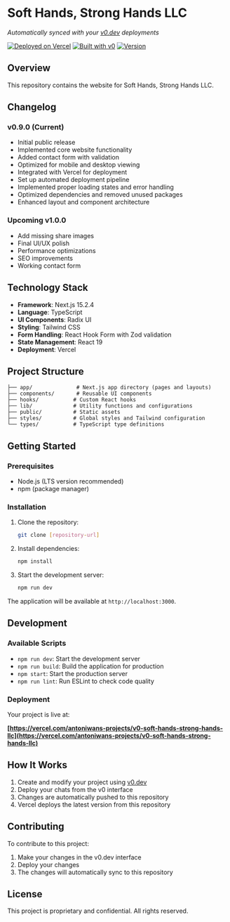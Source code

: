 # Soft Hands, Strong Hands LLC

*Automatically synced with your [v0.dev](https://v0.dev) deployments*

[![Deployed on Vercel](https://img.shields.io/badge/Deployed%20on-Vercel-black?style=for-the-badge&logo=vercel)](https://vercel.com/antoniwans-projects/v0-soft-hands-strong-hands-llc)
[![Built with v0](https://img.shields.io/badge/Built%20with-v0.dev-black?style=for-the-badge)](https://v0.dev/chat/projects/TVPtmuEc48p)
[![Version](https://img.shields.io/badge/Version-0.9.0-blue?style=for-the-badge)]()

## Overview

This repository contains the website for Soft Hands, Strong Hands LLC.

## Changelog

### v0.9.0 (Current)
- Initial public release
- Implemented core website functionality
- Added contact form with validation
- Optimized for mobile and desktop viewing
- Integrated with Vercel for deployment
- Set up automated deployment pipeline
- Implemented proper loading states and error handling
- Optimized dependencies and removed unused packages
- Enhanced layout and component architecture

### Upcoming v1.0.0
- Add missing share images
- Final UI/UX polish
- Performance optimizations
- SEO improvements
- Working contact form

## Technology Stack

- **Framework**: Next.js 15.2.4
- **Language**: TypeScript
- **UI Components**: Radix UI
- **Styling**: Tailwind CSS
- **Form Handling**: React Hook Form with Zod validation
- **State Management**: React 19
- **Deployment**: Vercel

## Project Structure

```
├── app/              # Next.js app directory (pages and layouts)
├── components/       # Reusable UI components
├── hooks/           # Custom React hooks
├── lib/             # Utility functions and configurations
├── public/          # Static assets
├── styles/          # Global styles and Tailwind configuration
└── types/           # TypeScript type definitions
```

## Getting Started

### Prerequisites

- Node.js (LTS version recommended)
- npm (package manager)

### Installation

1. Clone the repository:
   ```bash
   git clone [repository-url]
   ```

2. Install dependencies:
   ```bash
   npm install
   ```

3. Start the development server:
   ```bash
   npm run dev
   ```

The application will be available at `http://localhost:3000`.

## Development

### Available Scripts

- `npm run dev`: Start the development server
- `npm run build`: Build the application for production
- `npm start`: Start the production server
- `npm run lint`: Run ESLint to check code quality

### Deployment

Your project is live at:

**[https://vercel.com/antoniwans-projects/v0-soft-hands-strong-hands-llc](https://vercel.com/antoniwans-projects/v0-soft-hands-strong-hands-llc)**

## How It Works

1. Create and modify your project using [v0.dev](https://v0.dev)
2. Deploy your chats from the v0 interface
3. Changes are automatically pushed to this repository
4. Vercel deploys the latest version from this repository

## Contributing

To contribute to this project:

1. Make your changes in the v0.dev interface
2. Deploy your changes
3. The changes will automatically sync to this repository

## License

This project is proprietary and confidential. All rights reserved.